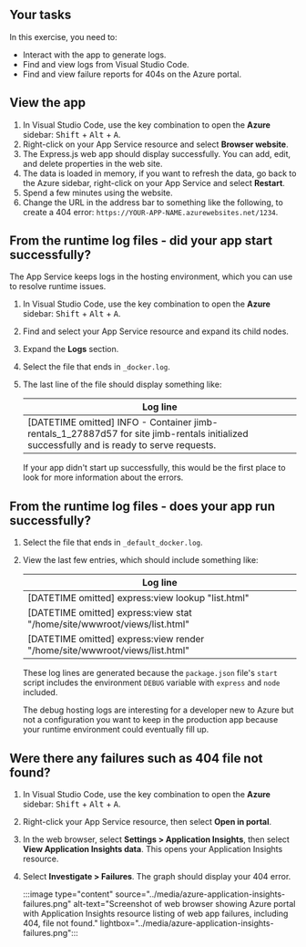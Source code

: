 ## Your tasks

In this exercise, you need to: 

* Interact with the app to generate logs.
* Find and view logs from Visual Studio Code.
* Find and view failure reports for 404s on the Azure portal.

## View the app

1. In Visual Studio Code, use the key combination to open the **Azure** sidebar: <kbd>Shift</kbd> + <kbd>Alt</kbd> + <kbd>A</kbd>.
1. Right-click on your App Service resource and select **Browser website**.
1. The Express.js web app should display successfully. You can add, edit, and delete properties in the web site. 
1. The data is loaded in memory, if you want to refresh the data, go back to the Azure sidebar, right-click on your App Service and select **Restart**.
1. Spend a few minutes using the website. 
1. Change the URL in the address bar to something like the following, to create a 404 error: `https://YOUR-APP-NAME.azurewebsites.net/1234`.

## From the runtime log files - did your app start successfully?

The App Service keeps logs in the hosting environment, which you can use to resolve runtime issues. 

1. In Visual Studio Code, use the key combination to open the **Azure** sidebar: <kbd>Shift</kbd> + <kbd>Alt</kbd> + <kbd>A</kbd>.
1. Find and select your App Service resource and expand its child nodes.
1. Expand the **Logs** section. 
1. Select the file that ends in `_docker.log`. 
1. The last line of the file should display something like: 

    |Log line|
    |--|
    |[DATETIME omitted] INFO  - Container jimb-rentals_1_27887d57 for site jimb-rentals initialized successfully and is ready to serve requests.|

    If your app didn't start up successfully, this would be the first place to look for more information about the errors. 

## From the runtime log files - does your app run successfully?

1. Select the file that ends in `_default_docker.log`.
1. View the last few entries, which should include something like:

    |Log line|
    |--|
    |[DATETIME omitted] express:view lookup "list.html"|
    |[DATETIME omitted] express:view stat "/home/site/wwwroot/views/list.html"|
    |[DATETIME omitted] express:view render "/home/site/wwwroot/views/list.html"|

    These log lines are generated because the `package.json` file's `start` script includes the environment `DEBUG` variable with `express` and `node` included. 

    The debug hosting logs are interesting for a developer new to Azure but not a configuration you want to keep in the production app because your runtime environment could eventually fill up.  

## Were there any failures such as 404 file not found?


1. In Visual Studio Code, use the key combination to open the **Azure** sidebar: <kbd>Shift</kbd> + <kbd>Alt</kbd> + <kbd>A</kbd>.
1. Right-click your App Service resource, then select **Open in portal**.
1. In the web browser, select **Settings > Application Insights**, then select **View Application Insights data**. This opens your Application Insights resource. 
1. Select **Investigate > Failures**. The graph should display your 404 error. 

    :::image type="content" source="../media/azure-application-insights-failures.png" alt-text="Screenshot of web browser showing Azure portal with Application Insights resource listing of web app failures, including 404, file not found." lightbox="../media/azure-application-insights-failures.png":::



<!--
## Create a 404 alert

1. Still in the web browser for your Application Insights resource, select **Monitoring > Alerts**. 
1. Select **+ Create > Alert rule**. 
1. On the **Create an alert rule** panel, on the **Actions** panel, select **Create action group**. Use the following table to finish creating your action group.

    |Setting|Value|
    |--|--|
    |Basics - Action group name<br>(and display name)|`4xx`|
    |Notifications - Notifications type|**Email/SMS message/Push/Voice**|
    |Notifications - name|`Notify jimb`, replace `jimb` with your email alias. In the **Email/SMS message/Push/Voice** panel, enter at least one of your contact forms.|
1. Don't fill out **Actions** or **Tags** panels.
1. Select **Review + create** button at the bottom of the main panel. 
1. If you are presented with another **Create** button, select it. 
1. On the **Create an alert rule** panel, on the **Condition** panel, select **Add condition**. On the **Select a signal** panel, search for and select `failed requests`.
1. On the **Configure signal logic** panel, use the following table to finish configuring the **Split by dimensions**: 
   
    |Setting|Value|
    |--|--|
    |Dimension name|Result code|
    |Operator|Starts with|
    |Dimension values|`4`|

1. On the **Configure signal logic** panel, use the following table to finish configuring the **Alert logic**: 
   
    |Setting|Value|
    |--|--|
    |Threshold|Static|
    |Operator|Greater than|
    |Aggregation type|Count|
    |Threshold value|`1`|
    |Unit|Count|

    This setting of any 4xx errors triggering an alert isn't realistic for production applications but will help you in this Learn unit. If you continue this web app into a production app for your own purposes, remember to come back and reset this alert logic.

    DO NOT USE THIS SETTING IN PRODUCTION.

1. On the **Configure signal logic** panel, use the following table to finish configuring the **Evaluated based on**: 
   
    |Setting|Value|
    |--|--|
    |Aggregation granularity|1 minute|
    |Frequency of evaulation|Every 1 minute|

    These setting of 1 minute is only so the you don't have to wait too long for the alert to trigger. 

    DO NOT USE THIS SETTING IN PRODUCTION.

1. Once the condition is created, the **Estimated monthly cost** is calculated for you on the **Create an alert rule** panel.
1. 1. On the **Create an alert rule** panel, select the **Details** panel, use the following table to finish configuring the details: 

    |Setting|Value|
    |--|--|
    |Alert rule name|`4xx alert rule`|
    |Alert rule description|`4xx failures`|

    Don't change any other settings.

1. On the **Create an alert rule** panel, select the **Review + create** button at the bottom of the panel.
-->